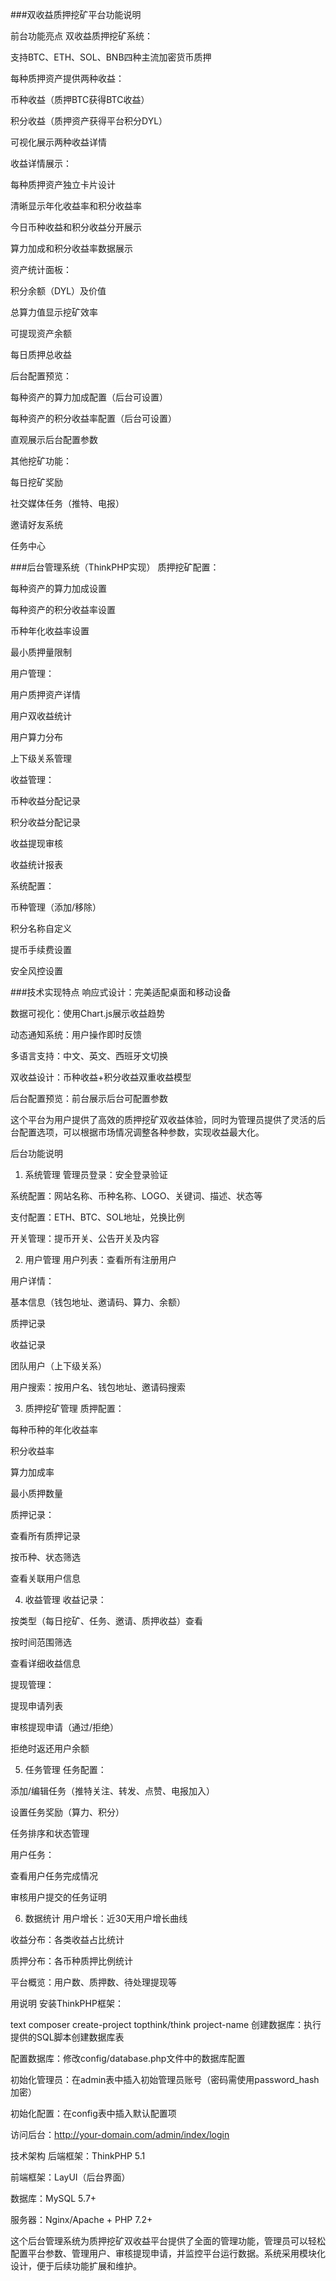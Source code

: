 ###双收益质押挖矿平台功能说明

前台功能亮点
双收益质押挖矿系统：

支持BTC、ETH、SOL、BNB四种主流加密货币质押

每种质押资产提供两种收益：

币种收益（质押BTC获得BTC收益）

积分收益（质押资产获得平台积分DYL）

可视化展示两种收益详情

收益详情展示：

每种质押资产独立卡片设计

清晰显示年化收益率和积分收益率

今日币种收益和积分收益分开展示

算力加成和积分收益率数据展示

资产统计面板：

积分余额（DYL）及价值

总算力值显示挖矿效率

可提现资产余额

每日质押总收益

后台配置预览：

每种资产的算力加成配置（后台可设置）

每种资产的积分收益率配置（后台可设置）

直观展示后台配置参数

其他挖矿功能：

每日挖矿奖励

社交媒体任务（推特、电报）

邀请好友系统

任务中心

###后台管理系统（ThinkPHP实现）
质押挖矿配置：

每种资产的算力加成设置

每种资产的积分收益率设置

币种年化收益率设置

最小质押量限制

用户管理：

用户质押资产详情

用户双收益统计

用户算力分布

上下级关系管理

收益管理：

币种收益分配记录

积分收益分配记录

收益提现审核

收益统计报表

系统配置：

币种管理（添加/移除）

积分名称自定义

提币手续费设置

安全风控设置

###技术实现特点
响应式设计：完美适配桌面和移动设备

数据可视化：使用Chart.js展示收益趋势

动态通知系统：用户操作即时反馈

多语言支持：中文、英文、西班牙文切换

双收益设计：币种收益+积分收益双重收益模型

后台配置预览：前台展示后台可配置参数

这个平台为用户提供了高效的质押挖矿双收益体验，同时为管理员提供了灵活的后台配置选项，可以根据市场情况调整各种参数，实现收益最大化。

后台功能说明
1. 系统管理
管理员登录：安全登录验证

系统配置：网站名称、币种名称、LOGO、关键词、描述、状态等

支付配置：ETH、BTC、SOL地址，兑换比例

开关管理：提币开关、公告开关及内容

2. 用户管理
用户列表：查看所有注册用户

用户详情：

基本信息（钱包地址、邀请码、算力、余额）

质押记录

收益记录

团队用户（上下级关系）

用户搜索：按用户名、钱包地址、邀请码搜索

3. 质押挖矿管理
质押配置：

每种币种的年化收益率

积分收益率

算力加成率

最小质押数量

质押记录：

查看所有质押记录

按币种、状态筛选

查看关联用户信息

4. 收益管理
收益记录：

按类型（每日挖矿、任务、邀请、质押收益）查看

按时间范围筛选

查看详细收益信息

提现管理：

提现申请列表

审核提现申请（通过/拒绝）

拒绝时返还用户余额

5. 任务管理
任务配置：

添加/编辑任务（推特关注、转发、点赞、电报加入）

设置任务奖励（算力、积分）

任务排序和状态管理

用户任务：

查看用户任务完成情况

审核用户提交的任务证明

6. 数据统计
用户增长：近30天用户增长曲线

收益分布：各类收益占比统计

质押分布：各币种质押比例统计

平台概览：用户数、质押数、待处理提现等

用说明
安装ThinkPHP框架：

text
composer create-project topthink/think project-name
创建数据库：执行提供的SQL脚本创建数据库表

配置数据库：修改config/database.php文件中的数据库配置

初始化管理员：在admin表中插入初始管理员账号（密码需使用password_hash加密）

初始化配置：在config表中插入默认配置项

访问后台：http://your-domain.com/admin/index/login

技术架构
后端框架：ThinkPHP 5.1

前端框架：LayUI（后台界面）

数据库：MySQL 5.7+

服务器：Nginx/Apache + PHP 7.2+

这个后台管理系统为质押挖矿双收益平台提供了全面的管理功能，管理员可以轻松配置平台参数、管理用户、审核提现申请，并监控平台运行数据。系统采用模块化设计，便于后续功能扩展和维护。
